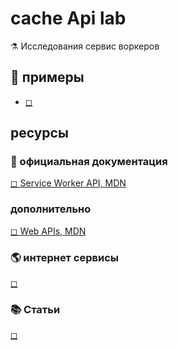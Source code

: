 # cache Api lab
⚗ Исследования сервис воркеров


## 🎈 примеры  
* [◻ ]()

## ресурсы  
### 📘 официальная документация
[◻ Service Worker API, MDN](https://developer.mozilla.org/ru/docs/Web/API/Service_Worker_API) 

### дополнительно  
[◻ Web APIs, MDN](https://developer.mozilla.org/en-US/docs/Web/API)  

### 🌎 интернет сервисы  
[◻ ]()  

### 📚 Статьи  
[◻ ]()  